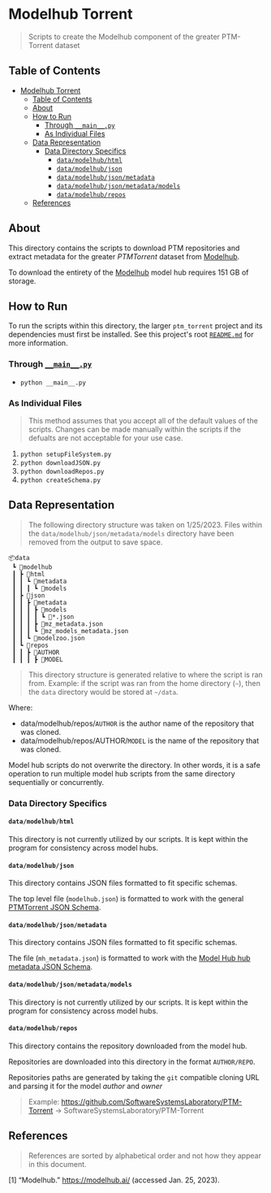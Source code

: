 # Modelhub Torrent

> Scripts to create the Modelhub component of the greater PTM-Torrent dataset

## Table of Contents

- [Modelhub Torrent](#modelhub-torrent)
  - [Table of Contents](#table-of-contents)
  - [About](#about)
  - [How to Run](#how-to-run)
    - [Through `__main__.py`](#through-__main__py)
    - [As Individual Files](#as-individual-files)
  - [Data Representation](#data-representation)
    - [Data Directory Specifics](#data-directory-specifics)
      - [`data/modelhub/html`](#datamodelhubhtml)
      - [`data/modelhub/json`](#datamodelhubjson)
      - [`data/modelhub/json/metadata`](#datamodelhubjsonmetadata)
      - [`data/modelhub/json/metadata/models`](#datamodelhubjsonmetadatamodels)
      - [`data/modelhub/repos`](#datamodelhubrepos)
  - [References](#references)

## About

This directory contains the scripts to download PTM repositories and extract
metadata for the greater *PTMTorrent* dataset from
[Modelhub](https://modelhub.ai).

To download the entirety of the [Modelhub](https://modelhub.ai) model hub
requires 151 GB of storage.

## How to Run

To run the scripts within this directory, the larger `ptm_torrent` project and
its dependencies must first be installed. See this project's root
[`README.md`](../../README.md) for more information.

### Through [`__main__.py`](__main__.py)

- `python __main__.py`

### As Individual Files

> This method assumes that you accept all of the default values of the scripts.
> Changes can be made manually within the scripts if the defualts are not
> acceptable for your use case.

1. `python setupFileSystem.py`
1. `python downloadJSON.py`
1. `python downloadRepos.py`
1. `python createSchema.py`

## Data Representation

> The following directory structure was taken on 1/25/2023. Files within the
> `data/modelhub/json/metadata/models` directory have been removed from the
> output to save space.

```shell
📦data
 ┗ 📂modelhub
 ┃ ┣ 📂html
 ┃ ┃ ┗ 📂metadata
 ┃ ┃ ┃ ┗ 📂models
 ┃ ┣ 📂json
 ┃ ┃ ┣ 📂metadata
 ┃ ┃ ┃ ┣ 📂models
 ┃ ┃ ┃ ┃ ┗ 📜*.json
 ┃ ┃ ┃ ┣ 📜mz_metadata.json
 ┃ ┃ ┃ ┗ 📜mz_models_metadata.json
 ┃ ┃ ┗ 📜modelzoo.json
 ┃ ┗ 📂repos
 ┃ ┃ ┣ 📂AUTHOR
 ┃ ┃ ┃ ┣ 📂MODEL
```

> This directory structure is generated relative to where the script is ran
> from. Example: if the script was ran from the home directory (`~`), then the
> `data` directory would be stored at `~/data`.

Where:

- data/modelhub/repos/`AUTHOR` is the author name of the repository that was
  cloned.
- data/modelhub/repos/AUTHOR/`MODEL` is the name of the repository that was
  cloned.

Model hub scripts do not overwrite the directory. In other words, it is a safe
operation to run multiple model hub scripts from the same directory sequentially
or concurrently.

### Data Directory Specifics

#### `data/modelhub/html`

This directory is not currently utilized by our scripts. It is kept within the
program for consistency across model hubs.

#### `data/modelhub/json`

This directory contains JSON files formatted to fit specific schemas.

The top level file (`modelhub.json`) is formatted to work with the general
[PTMTorrent JSON Schema](../utils/schemas/onnxmodelhubModelMetadata.json).

#### `data/modelhub/json/metadata`

This directory contains JSON files formatted to fit specific schemas.

The file (`mh_metadata.json`) is formatted to work with the
[Model Hub hub metadata JSON Schema](../utils/schemas/modelhubMetadata.json).

#### `data/modelhub/json/metadata/models`

This directory is not currently utilized by our scripts. It is kept within the
program for consistency across model hubs.

#### `data/modelhub/repos`

This directory contains the repository downloaded from the model hub.

Repositories are downloaded into this directory in the format `AUTHOR/REPO`.

Repositories paths are generated by taking the `git` compatible cloning URL and
parsing it for the model *author* and *owner*

> Example: <https://github.com/SoftwareSystemsLaboratory/PTM-Torrent> ->
> SoftwareSystemsLaboratory/PTM-Torrent

## References

> References are sorted by alphabetical order and not how they appear in this
> document.

\[1\] “Modelhub.” https://modelhub.ai/ (accessed Jan. 25, 2023).
